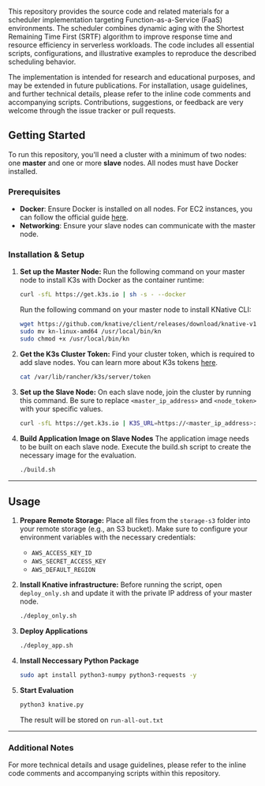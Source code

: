 This repository provides the source code and related materials for a scheduler implementation targeting Function-as-a-Service (FaaS) environments. The scheduler combines dynamic aging with the Shortest Remaining Time First (SRTF) algorithm to improve response time and resource efficiency in serverless workloads. The code includes all essential scripts, configurations, and illustrative examples to reproduce the described scheduling behavior.

The implementation is intended for research and educational purposes, and may be extended in future publications. For installation, usage guidelines, and further technical details, please refer to the inline code comments and accompanying scripts. Contributions, suggestions, or feedback are very welcome through the issue tracker or pull requests.



## Getting Started

To run this repository, you'll need a cluster with a minimum of two nodes: one **master** and one or more **slave** nodes. All nodes must have Docker installed.

### Prerequisites

  * **Docker**: Ensure Docker is installed on all nodes. For EC2 instances, you can follow the official guide [here](https://docs.aws.amazon.com/serverless-application-model/latest/developerguide/install-docker.html).
  * **Networking**: Ensure your slave nodes can communicate with the master node.

### Installation & Setup

1.  **Set up the Master Node:**
    Run the following command on your master node to install K3s with Docker as the container runtime:

    ```bash
    curl -sfL https://get.k3s.io | sh -s - --docker
    ```

    Run the following command on your master node to install KNative CLI:
    ```bash
    wget https://github.com/knative/client/releases/download/knative-v1.9.1/kn-linux-amd64
    sudo mv kn-linux-amd64 /usr/local/bin/kn
    sudo chmod +x /usr/local/bin/kn
    ```

2.  **Get the K3s Cluster Token:**
    Find your cluster token, which is required to add slave nodes. You can learn more about K3s tokens [here](https://docs.k3s.io/cli/token).

    ```bash
    cat /var/lib/rancher/k3s/server/token
    ```

3.  **Set up the Slave Node:**
    On each slave node, join the cluster by running this command. Be sure to replace `<master_ip_address>` and `<node_token>` with your specific values.

    ```bash
    curl -sfL https://get.k3s.io | K3S_URL=https://<master_ip_address>:6443 K3S_TOKEN=<node_token> sh -s - --docker
    ```

4.  **Build Application Image on Slave Nodes**
    The application image needs to be built on each slave node. Execute the build.sh script to create the necessary image for the evaluation.

    ```bash
    ./build.sh
    ```

-----

## Usage

1.  **Prepare Remote Storage:**
    Place all files from the `storage-s3` folder into your remote storage (e.g., an S3 bucket). Make sure to configure your environment variables with the necessary credentials:

      * `AWS_ACCESS_KEY_ID`
      * `AWS_SECRET_ACCESS_KEY`
      * `AWS_DEFAULT_REGION`

2.  **Install Knative infrastructure:**
    Before running the script, open `deploy_only.sh` and update it with the private IP address of your master node.
    ```bash
    ./deploy_only.sh
    ```

3.  **Deploy Applications**
    ```bash
    ./deploy_app.sh
    ```

4.  **Install Neccessary Python Package**
    ```bash
    sudo apt install python3-numpy python3-requests -y
    ```

5.  **Start Evaluation**
    ```bash
    python3 knative.py
    ```

    The result will be stored on `run-all-out.txt`

-----

### Additional Notes

For more technical details and usage guidelines, please refer to the inline code comments and accompanying scripts within this repository.